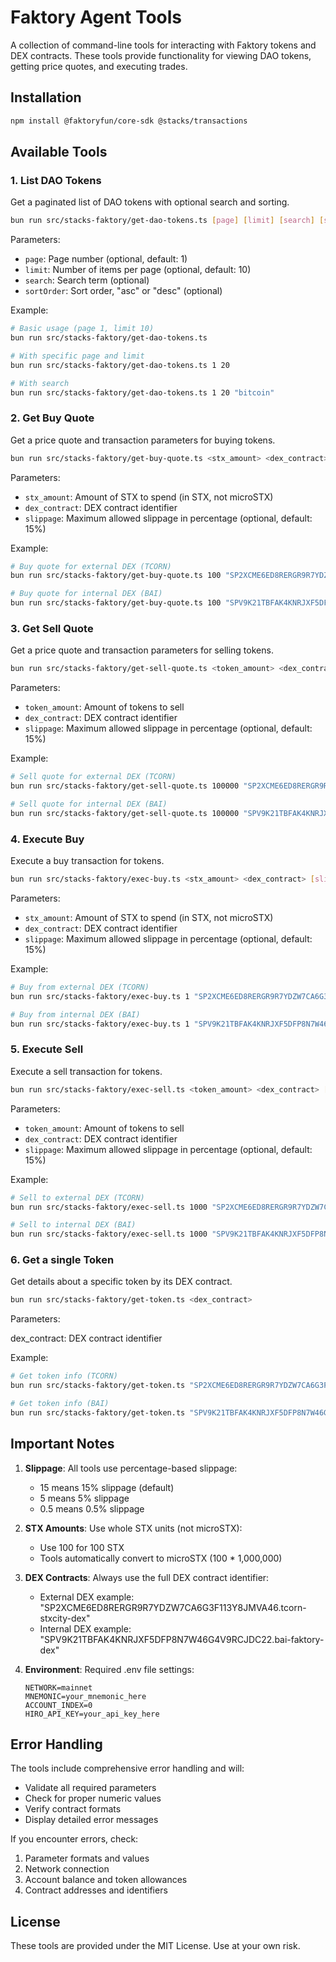 # Faktory Agent Tools

A collection of command-line tools for interacting with Faktory tokens and DEX contracts. These tools provide functionality for viewing DAO tokens, getting price quotes, and executing trades.

## Installation

```bash
npm install @faktoryfun/core-sdk @stacks/transactions
```

## Available Tools

### 1. List DAO Tokens

Get a paginated list of DAO tokens with optional search and sorting.

```bash
bun run src/stacks-faktory/get-dao-tokens.ts [page] [limit] [search] [sortOrder]
```

Parameters:

- `page`: Page number (optional, default: 1)
- `limit`: Number of items per page (optional, default: 10)
- `search`: Search term (optional)
- `sortOrder`: Sort order, "asc" or "desc" (optional)

Example:

```bash
# Basic usage (page 1, limit 10)
bun run src/stacks-faktory/get-dao-tokens.ts

# With specific page and limit
bun run src/stacks-faktory/get-dao-tokens.ts 1 20

# With search
bun run src/stacks-faktory/get-dao-tokens.ts 1 20 "bitcoin"
```

### 2. Get Buy Quote

Get a price quote and transaction parameters for buying tokens.

```bash
bun run src/stacks-faktory/get-buy-quote.ts <stx_amount> <dex_contract> [slippage]
```

Parameters:

- `stx_amount`: Amount of STX to spend (in STX, not microSTX)
- `dex_contract`: DEX contract identifier
- `slippage`: Maximum allowed slippage in percentage (optional, default: 15%)

Example:

```bash
# Buy quote for external DEX (TCORN)
bun run src/stacks-faktory/get-buy-quote.ts 100 "SP2XCME6ED8RERGR9R7YDZW7CA6G3F113Y8JMVA46.tcorn-stxcity-dex" 15

# Buy quote for internal DEX (BAI)
bun run src/stacks-faktory/get-buy-quote.ts 100 "SPV9K21TBFAK4KNRJXF5DFP8N7W46G4V9RCJDC22.bai-faktory-dex" 15
```

### 3. Get Sell Quote

Get a price quote and transaction parameters for selling tokens.

```bash
bun run src/stacks-faktory/get-sell-quote.ts <token_amount> <dex_contract> [slippage]
```

Parameters:

- `token_amount`: Amount of tokens to sell
- `dex_contract`: DEX contract identifier
- `slippage`: Maximum allowed slippage in percentage (optional, default: 15%)

Example:

```bash
# Sell quote for external DEX (TCORN)
bun run src/stacks-faktory/get-sell-quote.ts 100000 "SP2XCME6ED8RERGR9R7YDZW7CA6G3F113Y8JMVA46.tcorn-stxcity-dex" 15

# Sell quote for internal DEX (BAI)
bun run src/stacks-faktory/get-sell-quote.ts 100000 "SPV9K21TBFAK4KNRJXF5DFP8N7W46G4V9RCJDC22.bai-faktory-dex" 15
```

### 4. Execute Buy

Execute a buy transaction for tokens.

```bash
bun run src/stacks-faktory/exec-buy.ts <stx_amount> <dex_contract> [slippage]
```

Parameters:

- `stx_amount`: Amount of STX to spend (in STX, not microSTX)
- `dex_contract`: DEX contract identifier
- `slippage`: Maximum allowed slippage in percentage (optional, default: 15%)

Example:

```bash
# Buy from external DEX (TCORN)
bun run src/stacks-faktory/exec-buy.ts 1 "SP2XCME6ED8RERGR9R7YDZW7CA6G3F113Y8JMVA46.tcorn-stxcity-dex" 15

# Buy from internal DEX (BAI)
bun run src/stacks-faktory/exec-buy.ts 1 "SPV9K21TBFAK4KNRJXF5DFP8N7W46G4V9RCJDC22.bai-faktory-dex" 15
```

### 5. Execute Sell

Execute a sell transaction for tokens.

```bash
bun run src/stacks-faktory/exec-sell.ts <token_amount> <dex_contract> [slippage]
```

Parameters:

- `token_amount`: Amount of tokens to sell
- `dex_contract`: DEX contract identifier
- `slippage`: Maximum allowed slippage in percentage (optional, default: 15%)

Example:

```bash
# Sell to external DEX (TCORN)
bun run src/stacks-faktory/exec-sell.ts 1000 "SP2XCME6ED8RERGR9R7YDZW7CA6G3F113Y8JMVA46.tcorn-stxcity-dex" 15

# Sell to internal DEX (BAI)
bun run src/stacks-faktory/exec-sell.ts 1000 "SPV9K21TBFAK4KNRJXF5DFP8N7W46G4V9RCJDC22.bai-faktory-dex" 15
```

### 6. Get a single Token

Get details about a specific token by its DEX contract.

```bash
bun run src/stacks-faktory/get-token.ts <dex_contract>
```

Parameters:

dex_contract: DEX contract identifier

Example:

```bash
# Get token info (TCORN)
bun run src/stacks-faktory/get-token.ts "SP2XCME6ED8RERGR9R7YDZW7CA6G3F113Y8JMVA46.tcorn-stxcity-dex"

# Get token info (BAI)
bun run src/stacks-faktory/get-token.ts "SPV9K21TBFAK4KNRJXF5DFP8N7W46G4V9RCJDC22.bai-faktory-dex"
```

## Important Notes

1. **Slippage**: All tools use percentage-based slippage:

   - 15 means 15% slippage (default)
   - 5 means 5% slippage
   - 0.5 means 0.5% slippage

2. **STX Amounts**: Use whole STX units (not microSTX):

   - Use 100 for 100 STX
   - Tools automatically convert to microSTX (100 \* 1,000,000)

3. **DEX Contracts**: Always use the full DEX contract identifier:

   - External DEX example: "SP2XCME6ED8RERGR9R7YDZW7CA6G3F113Y8JMVA46.tcorn-stxcity-dex"
   - Internal DEX example: "SPV9K21TBFAK4KNRJXF5DFP8N7W46G4V9RCJDC22.bai-faktory-dex"

4. **Environment**: Required .env file settings:
   ```
   NETWORK=mainnet
   MNEMONIC=your_mnemonic_here
   ACCOUNT_INDEX=0
   HIRO_API_KEY=your_api_key_here
   ```

## Error Handling

The tools include comprehensive error handling and will:

- Validate all required parameters
- Check for proper numeric values
- Verify contract formats
- Display detailed error messages

If you encounter errors, check:

1. Parameter formats and values
2. Network connection
3. Account balance and token allowances
4. Contract addresses and identifiers

## License

These tools are provided under the MIT License. Use at your own risk.
